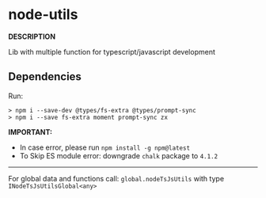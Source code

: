 # node-utils
**DESCRIPTION**

Lib with multiple function for typescript/javascript development

## Dependencies
Run:
```
> npm i --save-dev @types/fs-extra @types/prompt-sync
> npm i --save fs-extra moment prompt-sync zx
```

**IMPORTANT:**
- In case error, please run `npm install -g npm@latest`
- To Skip ES module error: downgrade `chalk` package to `4.1.2`

---

For global data and functions call: `global.nodeTsJsUtils` with type `INodeTsJsUtilsGlobal<any>`

